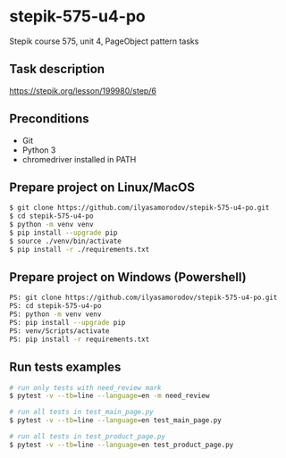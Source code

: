 # stepik-575-u4-po
Stepik course 575, unit 4, PageObject pattern tasks

## Task description
https://stepik.org/lesson/199980/step/6


## Preconditions
- Git
- Python 3
- chromedriver installed in PATH

## Prepare project on Linux/MacOS

```sh
$ git clone https://github.com/ilyasamorodov/stepik-575-u4-po.git
$ cd stepik-575-u4-po
$ python -m venv venv
$ pip install --upgrade pip
$ source ./venv/bin/activate
$ pip install -r ./requirements.txt
```

## Prepare project on Windows (Powershell)

```sh
PS: git clone https://github.com/ilyasamorodov/stepik-575-u4-po.git
PS: cd stepik-575-u4-po
PS: python -m venv venv
PS: pip install --upgrade pip
PS: venv/Scripts/activate
PS: pip install -r requirements.txt
```

## Run tests examples

```sh
# run only tests with need_review mark
$ pytest -v --tb=line --language=en -m need_review

# run all tests in test_main_page.py
$ pytest -v --tb=line --language=en test_main_page.py

# run all tests in test_product_page.py
$ pytest -v --tb=line --language=en test_product_page.py
```